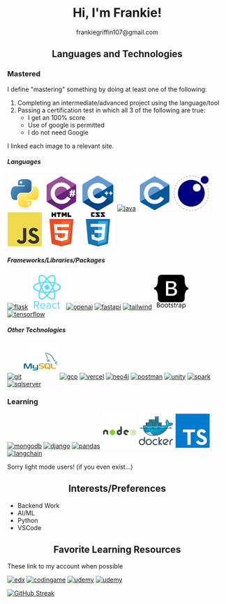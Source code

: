 <h1 align="center">Hi, I'm Frankie!</h1>


<p align="center">frankiegriffin107@gmail.com</p>


<h2 align="center">Languages and Technologies</h2>


<h3>Mastered</h3>
<p>I define "mastering" something by doing at least one of the following:</p>
<ol>
	<li>Completing an intermediate/advanced project using the language/tool</li>
	<li>Passing a certification test in which all 3 of the following are true:
		<ul>
			<li>I get an 100% score</li>
			<li>Use of google is permitted</li>
			<li>I do not need Google</li>
	 	</ul>
	</li>
</ol>
<p>I linked each image to a relevant site.</p>

<h5>Languages</h5>
<p align="left">
  <a href="https://www.python.org" target="_blank" rel="noreferrer"><img src="https://raw.githubusercontent.com/devicons/devicon/master/icons/python/python-original.svg" alt="python" width="80" height="80"/></a>
  <a href="https://learn.microsoft.com/en-us/dotnet/csharp/" target="_blank" rel="noreferrer"><img src="https://raw.githubusercontent.com/devicons/devicon/1119b9f84c0290e0f0b38982099a2bd027a48bf1/icons/csharp/csharp-original.svg" alt="c#" width="80" height="80"/></a>
  <a href="https://cplusplus.com/" target="_blank" rel="noreferrer"><img src="https://raw.githubusercontent.com/devicons/devicon/1119b9f84c0290e0f0b38982099a2bd027a48bf1/icons/cplusplus/cplusplus-original.svg" alt="cpp" width="80" height="80"/></a>
   <a href="https://www.java.com/en/" target="_blank" rel="noreferrer"><img src="https://cdn.worldvectorlogo.com/logos/java-14.svg" alt="java" width="80" height="80"/></a>
  <a href="https://www.w3schools.com/c/c_intro.php" target="_blank" rel="noreferrer"><img src="https://raw.githubusercontent.com/devicons/devicon/1119b9f84c0290e0f0b38982099a2bd027a48bf1/icons/c/c-original.svg" alt="c" width="80" height="80"/></a>
  <a href="https://www.lua.org/" target="_blank" rel="noreferrer"><img src="https://raw.githubusercontent.com/devicons/devicon/1119b9f84c0290e0f0b38982099a2bd027a48bf1/icons/lua/lua-original.svg" alt="lua" width="80" height="80"/></a>
  <a href="https://developer.mozilla.org/en-US/docs/Web/JavaScript" target="_blank" rel="noreferrer"><img src="https://raw.githubusercontent.com/devicons/devicon/master/icons/javascript/javascript-original.svg" alt="javascript" width="80" height="80"/></a>
  <a href="https://www.w3.org/html/" target="_blank" rel="noreferrer"><img src="https://raw.githubusercontent.com/devicons/devicon/master/icons/html5/html5-original-wordmark.svg" alt="html5" width="80" height="80"/></a>
  <a href="https://www.w3schools.com/css/" target="_blank" rel="noreferrer"><img src="https://raw.githubusercontent.com/devicons/devicon/master/icons/css3/css3-original-wordmark.svg" alt="css3" width="80" height="80"/></a>
</p>


<h5>Frameworks/Libraries/Packages</h5>
<p align="left">
  <a href="https://flask.palletsprojects.com/" target="_blank" rel="noreferrer"><img src="https://cms-assets.tutsplus.com/uploads/users/30/posts/16037/preview_image/flask.png" alt="flask" width="80" height="80"/></a>
  <a href="https://reactjs.org/" target="_blank" rel="noreferrer"><img src="https://raw.githubusercontent.com/devicons/devicon/master/icons/react/react-original-wordmark.svg" alt="react" width="80" height="80"/></a>
  <a href="https://openai.com/" target="_blank" rel="noreferrer"><img src="https://upload.wikimedia.org/wikipedia/commons/thumb/0/04/ChatGPT_logo.svg/1200px-ChatGPT_logo.svg.png" alt="openai" width="80" height="80"/></a>
  <a href="https://fastapi.tiangolo.com/lo/" target="_blank" rel="noreferrer"><img src="https://cdn.worldvectorlogo.com/logos/fastapi.svg" alt="fastapi" width="80" height="80"/></a>
  <a href="https://tailwindcss.com/" target="_blank" rel="noreferrer"><img src="https://www.vectorlogo.zone/logos/tailwindcss/tailwindcss-icon.svg" alt="tailwind" width="80" height="80"/></a>
  <a href="https://getbootstrap.com" target="_blank" rel="noreferrer"><img src="https://raw.githubusercontent.com/devicons/devicon/master/icons/bootstrap/bootstrap-plain-wordmark.svg" alt="bootstrap" width="80" height="80"/></a>
   <a href="https://www.tensorflow.org" target="_blank" rel="noreferrer"><img src="https://www.vectorlogo.zone/logos/tensorflow/tensorflow-icon.svg" alt="tensorflow" width="80" height="80"/></a>
</p>


<h5>Other Technologies</h5>
<p align="left">
  <a href="https://git-scm.com/" target="_blank" rel="noreferrer"><img src="https://www.vectorlogo.zone/logos/git-scm/git-scm-icon.svg" alt="git" width="80" height="80"/></a>
  <a href="https://www.mysql.com/" target="_blank" rel="noreferrer"><img src="https://raw.githubusercontent.com/devicons/devicon/master/icons/mysql/mysql-original-wordmark.svg" alt="mysql" width="80" height="80"/></a>
  <a href="https://cloud.google.com/" target="_blank" rel="noreferrer"><img src="https://cdn.worldvectorlogo.com/logos/google-cloud-1.svg" alt="gcp" width="80" height="80"/></a>
  <a href="https://vercel.com/" target="_blank" rel="noreferrer"><img src="https://www.svgrepo.com/show/361653/vercel-logo.svg" alt="vercel" width="80" height="80"/></a>
  <a href="https://neo4j.com/" target="_blank" rel="noreferrer"><img src="https://neo4j.com/wp-content/themes/neo4jweb/v2-templates/brand/assets/logo-section-4.svg" alt="neo4j" width="80" height="80"/></a>
  <a href="https://postman.com" target="_blank" rel="noreferrer"><img src="https://www.vectorlogo.zone/logos/getpostman/getpostman-icon.svg" alt="postman" width="80" height="80"/></a>
  <a href="https://unity.com/" target="_blank" rel="noreferrer"><img src="https://companieslogo.com/img/orig/U-ea48bc1d.png?t=1634728034" alt="unity" width="80" height="80"/></a>
  <a href="https://spark.apache.org/" target="_blank" rel="noreferrer"><img src="https://cdn.icon-icons.com/icons2/2699/PNG/512/apache_spark_logo_icon_170560.png" alt="spark" width="80" height="80"/></a>
  <a href="https://www.microsoft.com/en-us/sql-server/sql-server-downloads" target="_blank" rel="noreferrer"><img src="https://user-images.githubusercontent.com/4249331/52232852-e2c4f780-28bd-11e9-835d-1e3cf3e43888.png" alt="sqlserver" width="80" height="80"/></a>
</p>
	
	
<h3>Learning</h3>
<p align="left"> 
  <a href="https://www.mongodb.com/" target="_blank" rel="noreferrer"><img src="https://cdn.iconscout.com/icon/free/png-256/free-mongodb-3629020-3030245.png" alt="mongodb" width="80" height="80"/></a>
  <a href="https://www.djangoproject.com/" target="_blank" rel="noreferrer"><img src="https://cdn.worldvectorlogo.com/logos/django.svg" alt="django" width="80" height="80"/></a>
  <a href="https://pandas.pydata.org/" target="_blank" rel="noreferrer"><img src="https://pandas.pydata.org//static/img/favicon_white.ico" alt="pandas" width="80" height="80"/></a>
  <a href="https://nodejs.org" target="_blank" rel="noreferrer"><img src="https://raw.githubusercontent.com/devicons/devicon/master/icons/nodejs/nodejs-original-wordmark.svg" alt="nodejs" width="80" height="80"/></a>
  <a href="https://www.docker.com/" target="_blank" rel="noreferrer"><img src="https://raw.githubusercontent.com/devicons/devicon/master/icons/docker/docker-original-wordmark.svg" alt="docker" width="80" height="80"/></a>
  <a href="https://www.typescriptlang.org/" target="_blank" rel="noreferrer"><img src="https://raw.githubusercontent.com/devicons/devicon/master/icons/typescript/typescript-original.svg" alt="typescript" width="80" height="80"/></a>
  <a href="https://python.langchain.com/en/latest/index.html" target="_blank" rel="noreferrer"><img src="https://res.cloudinary.com/crunchbase-production/image/upload/c_lpad,h_170,w_170,f_auto,b_white,q_auto:eco,dpr_1/hevtyfb5n5huqafmexo6" alt="langchain" width="80" height="80"/></a>
</p>


<p>Sorry light mode users! (if you even exist...)</p>


<h2 align="center">Interests/Preferences</h2>
<ul>
	<li>Backend Work</li>
	<li>AI/ML</li>
	<li>Python</li>
	<li>VSCode</li>
</ul>


<h2 align="center">Favorite Learning Resources</h2>
<p align="left">
	<p>These link to my account when possible</p>
  <a href="https://www.edx.org/learn/computer-programming?linked_from=sitenav&list=subjects" target="_blank" rel="noreferrer"><img src="https://upload.wikimedia.org/wikipedia/commons/thumb/c/cd/EdX_newer_logo.svg/2560px-EdX_newer_logo.svg.png" alt="edx" width="80" height="80"/></a>
  <a href="https://www.codingame.com/profile/1cd2accf0b6cde9d27ebe7af25552e791840973" target="_blank" rel="noreferrer"><img src="https://encrypted-tbn0.gstatic.com/images?q=tbn:ANd9GcSQ-atXcV-5GLnp7AbIZlvUIUUQKpOI18rpvHadVyXlzNQfPubK4pkOqtZPTjflp5LAQs8:https://lookaside.fbsbx.com/lookaside/crawler/media/%3Fmedia_id%3D100064601835395&usqp=CAU" alt="codingame" width="80" height="80"/></a>
  <a href="https://leetcode.com/frankiegriffin107/" target="_blank" rel="noreferrer"><img src="https://leetcode.com/static/images/LeetCode_logo_rvs.png" alt="udemy" width="80" height="80"/></a>
  <a href="https://www.udemy.com/" target="_blank" rel="noreferrer"><img src="https://companieslogo.com/img/orig/UDMY.D-ad1cfee4.png?t=1635531363" alt="udemy" width="80" height="80"/></a>
</p>


[![GitHub Streak](http://github-readme-streak-stats.herokuapp.com?user=Username-107&theme=dark&background=000000)](https://git.io/streak-stats)
